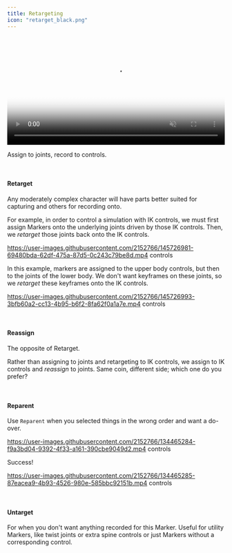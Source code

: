 ```yaml
---
title: Retargeting
icon: "retarget_black.png"
---
```


<video autoplay class="poster" muted="muted" loop="loop" width=100% poster="https://user-images.githubusercontent.com/2152766/130401392-0d4549ab-3545-46ec-98d2-6b084b2a8465.jpg">
    <source src="https://user-images.githubusercontent.com/2152766/145724350-8e63a86b-5219-4cc9-b8d7-ecbd1ba474d2.mp4" type="video/mp4">
</video>

Assign to joints, record to controls.

<br>

#### Retarget

Any moderately complex character will have parts better suited for capturing and others for recording onto.

For example, in order to control a simulation with IK controls, we must first assign Markers onto the underlying joints driven by those IK controls. Then, we *retarget* those joints back onto the IK controls.

https://user-images.githubusercontent.com/2152766/145726981-69480bda-62df-475a-87d5-0c243c79be8d.mp4 controls

In this example, markers are assigned to the upper body controls, but then to the joints of the lower body. We don't want keyframes on these joints, so we *retarget* these keyframes onto the IK controls.

https://user-images.githubusercontent.com/2152766/145726993-3bfb60a2-cc13-4b95-b6f2-8fa62f0a1a7e.mp4 controls

<br>

#### Reassign

The opposite of Retarget.

Rather than assigning to joints and retargeting to IK controls, we assign to IK controls and *reassign* to joints. Same coin, different side; which one do you prefer?

<br>

#### Reparent

Use `Reparent` when you selected things in the wrong order and want a do-over.

https://user-images.githubusercontent.com/2152766/134465284-f9a3bd04-9392-4f33-a161-390cbe9049d2.mp4 controls

Success!

https://user-images.githubusercontent.com/2152766/134465285-87eacea9-4b93-4526-980e-585bbc92151b.mp4 controls

<br>

#### Untarget

For when you don't want anything recorded for this Marker. Useful for utility Markers, like twist joints or extra spine controls or just Markers without a corresponding control.
